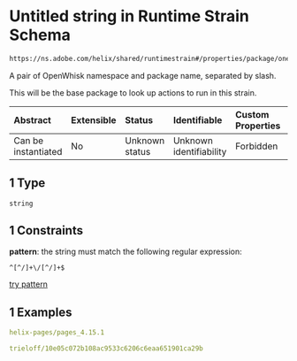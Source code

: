 # Untitled string in Runtime Strain Schema

```txt
https://ns.adobe.com/helix/shared/runtimestrain#/properties/package/oneOf/1
```

A pair of OpenWhisk namespace and package name, separated by slash.

This will be the base package to look up actions to run in this strain.

| Abstract            | Extensible | Status         | Identifiable            | Custom Properties | Additional Properties | Access Restrictions | Defined In                                                                     |
| :------------------ | :--------- | :------------- | :---------------------- | :---------------- | :-------------------- | :------------------ | :----------------------------------------------------------------------------- |
| Can be instantiated | No         | Unknown status | Unknown identifiability | Forbidden         | Allowed               | none                | [runtimestrain.schema.json*](runtimestrain.schema.json "open original schema") |

## 1 Type

`string`

## 1 Constraints

**pattern**: the string must match the following regular expression: 

```regexp
^[^/]+\/[^/]+$
```

[try pattern](https://regexr.com/?expression=%5E%5B%5E%2F%5D%2B%5C%2F%5B%5E%2F%5D%2B%24 "try regular expression with regexr.com")

## 1 Examples

```yaml
helix-pages/pages_4.15.1

```

```yaml
trieloff/10e05c072b108ac9533c6206c6eaa651901ca29b

```

